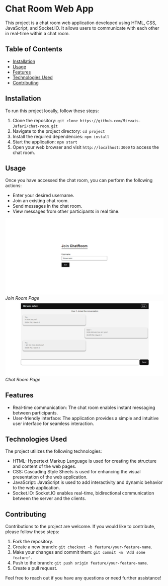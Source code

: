 # Chat Room Web App

This project is a chat room web application developed using HTML, CSS, JavaScript, and Socket.IO. It allows users to communicate with each other in real-time within a chat room.

## Table of Contents

- [Installation](#installation)
- [Usage](#usage)
- [Features](#features)
- [Technologies Used](#technologies-used)
- [Contributing](#contributing)

## Installation

To run this project locally, follow these steps:

1. Clone the repository: `git clone https://github.com/Mirwais-Jafari/chat-room.git`
2. Navigate to the project directory: `cd project`
3. Install the required dependencies: `npm install`
4. Start the application: `npm start`
5. Open your web browser and visit `http://localhost:3000` to access the chat room.

## Usage

Once you have accessed the chat room, you can perform the following actions:

- Enter your desired username.
- Join an existing chat room.
- Send messages in the chat room.
- View messages from other participants in real time.


![join room page](https://github.com/Mirwais-Jafari/chat-room/blob/main/public/images/join-chat.PNG?raw=true)
*Join Room Page*
![chat room page](https://github.com/Mirwais-Jafari/chat-room/blob/main/public/images/chat-room.PNG?raw=true)
*Chat Room Page*

## Features

- Real-time communication: The chat room enables instant messaging between participants.
- User-friendly interface: The application provides a simple and intuitive user interface for seamless interaction.

## Technologies Used

The project utilizes the following technologies:

- HTML: Hypertext Markup Language is used for creating the structure and content of the web pages.
- CSS: Cascading Style Sheets is used for enhancing the visual presentation of the web application.
- JavaScript: JavaScript is used to add interactivity and dynamic behavior to the web application.
- Socket.IO: Socket.IO enables real-time, bidirectional communication between the server and the clients.

## Contributing

Contributions to the project are welcome. If you would like to contribute, please follow these steps:

1. Fork the repository.
2. Create a new branch: `git checkout -b feature/your-feature-name`.
3. Make your changes and commit them: `git commit -m 'Add some feature'`.
4. Push to the branch: `git push origin feature/your-feature-name`.
5. Create a pull request.

Feel free to reach out if you have any questions or need further assistance!
